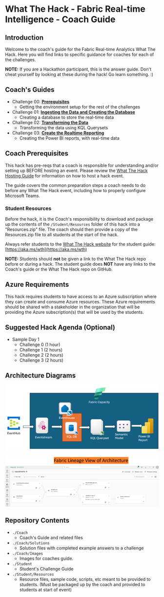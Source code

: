 # What The Hack - Fabric Real-time Intelligence - Coach Guide

## Introduction

Welcome to the coach's guide for the Fabric Real-time Analytics What The Hack. Here you will find links to specific guidance for coaches for each of the challenges.

**NOTE:** If you are a Hackathon participant, this is the answer guide. Don't cheat yourself by looking at these during the hack! Go learn something. :)

## Coach's Guides

- Challenge 00: **[Prerequisites](Solution-00.md)**
   - Getting the environment setup for the rest of the challenges
- Challenge 01: **[Ingesting the Data and Creating the Database](Solution-01.md)**
   - Creating a database to store the real-time data
- Challenge 02: **[Transforming the Data](Solution-02.md)**
    - Transforming the data using KQL Querysets
- Challenge 03: **[Create the Realtime Reporting](Solution-03.md)**
    - Creating the Power BI reports, with real-time data

## Coach Prerequisites

This hack has pre-reqs that a coach is responsible for understanding and/or setting up BEFORE hosting an event. Please review the [What The Hack Hosting Guide](https://aka.ms/wthhost) for information on how to host a hack event.

The guide covers the common preparation steps a coach needs to do before any What The Hack event, including how to properly configure Microsoft Teams.

### Student Resources

Before the hack, it is the Coach's responsibility to download and package up the contents of the `/Student/Resources` folder of this hack into a "Resources.zip" file. The coach should then provide a copy of the Resources.zip file to all students at the start of the hack.

Always refer students to the [What The Hack website](https://aka.ms/wth) for the student guide: [https://aka.ms/wth](https://aka.ms/wth)

**NOTE:** Students should **not** be given a link to the What The Hack repo before or during a hack. The student guide does **NOT** have any links to the Coach's guide or the What The Hack repo on GitHub.

## Azure Requirements

This hack requires students to have access to an Azure subscription where they can create and consume Azure resources. These Azure requirements should be shared with a stakeholder in the organization that will be providing the Azure subscription(s) that will be used by the students.

## Suggested Hack Agenda (Optional)

- Sample Day 1
  - Challenge 0 (1 hour)
  - Challenge 1 (2 hours)
  - Challenge 2 (2 hours)
  - Challenge 3 (2 hours)

## Architecture Diagrams

![Architecture 1](Images/ArchitectureSlide1.PNG)

![Architecture 2](Images/FabricLineageViewOfArchitecture.PNG)

## Repository Contents

- `./Coach`
  - Coach's Guide and related files
- `./Coach/Solutions`
  - Solution files with completed example answers to a challenge
- `./Coach/Images`
  - Images for coaches guide.
- `./Student`
  - Student's Challenge Guide
- `./Student/Resources`
  - Resource files, sample code, scripts, etc meant to be provided to students. (Must be packaged up by the coach and provided to students at start of event)
